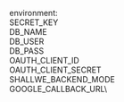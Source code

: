 environment:\
SECRET_KEY\
DB_NAME\
DB_USER\
DB_PASS\
OAUTH_CLIENT_ID\
OAUTH_CLIENT_SECRET\
SHALLWE_BACKEND_MODE\
GOOGLE_CALLBACK_URL\